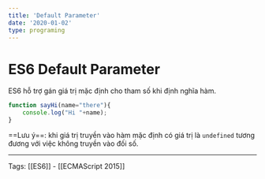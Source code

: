 ```yaml
---
title: 'Default Parameter'
date: '2020-01-02'
type: programing 
---
```


# ES6 Default Parameter


ES6 hỗ trợ gán giá trị mặc định cho tham số khi định nghĩa hàm.
```javascript
function sayHi(name="there"){
	console.log("Hi "+name);
}

```

==Lưu ý==: khi giá trị truyền vào hàm mặc định có giá trị là `undefined` tương đương với việc không truyền vào đối số.

---
Tags:  [[ES6]] - [[ECMAScript 2015]] 